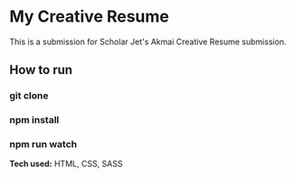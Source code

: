 # My Creative Resume
This is a submission for Scholar Jet's Akmai Creative Resume submission. 

## How to run
### git clone
### npm install
### npm run watch

**Tech used:** HTML, CSS, SASS





